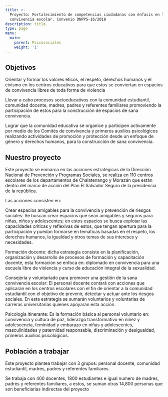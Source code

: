 ```yaml
---
title: >-
  Proyecto: Fortalecimiento de competencias ciudadanas con énfasis en la
  convivencia escolar. Convenio DNPPS-16/2018
description: title.
type: page
menu:
  main:
    parent: Psicosociales
    weight: '1'
---
```

## Objetivos

Orientar y formar los valores éticos, el respeto, derechos humanos y el civismo en los centros educativos para que estos se conviertan en espacios de convivencia libres de toda forma de violencia

Llevar a cabo procesos socioeducativos con la comunidad estudiantil, comunidad docente, madres, padres y referentes familiares promoviendo la participación de estos para la construcción de espacios de sana convivencia.

Lograr que la comunidad educativa se organice y participen activamente por medio de los Comités de convivencia y primeros auxilios psicológicos realizando actividades de promoción y protección desde un enfoque de género y derechos humanos, para la construcción de sana convivencia.

## Nuestro proyecto

Este proyecto se enmarca en las acciones estratégicas de la Dirección Nacional de Prevención y Programas Sociales, se realiza en 110 centros escolares de los departamentos de Chalatenango y Morazán que están dentro del marco de acción del Plan El Salvador Seguro de la presidencia de la república.

Las acciones consisten en: 

Crear espacios amigables para la convivencia y prevención de riesgos sociales: Se buscan crear espacios que sean amigables y seguros para niñas, niños y adolescentes; en estos espacios se busca explotar las capacidades criticas y reflexivas de estos, que tengan apertura para la participación y puedan formarse en temáticas basadas en el respeto, los derechos humanos, la igualdad y otros temas de sus intereses y necesidades.

Formación docente: dicha estrategia consiste en la planificación, organización y desarrollo de procesos de formación y capacitación docente, esta formación se enfoca en: diplomado en convivencia para una escuela libre de violencia y curso de educación integral de la sexualidad.

Consejería y voluntariado para promover una gestión de la sana convivencia escolar:  El personal docente contará con acciones que aplicaran en los centros escolares con el fin de orientar a la comunidad estudiantil con el objetivo de prevenir, detectar y actuar ante los riesgos sociales. En esta estrategia se sumarán voluntarios y voluntarias de carreras universitarias quienes apoyarán esta acción.

Psicología itinerante: Es la formación básica al personal voluntario en: convivencia y cultura de paz, liderazgo transformativo en niñez y adolescencia, feminidad y embarazo en niñas y adolescentes, masculinidades y paternidad responsable, discriminación y desigualdad, primeros auxilios psicológicos.

## Población a trabajar

Este proyecto plantea trabajar con 3 grupos: personal docente, comunidad estudiantil, madres, padres y referentes familiares.

Se trabaja con 400 docentes, 1800 estudiantes e igual numero de madres, padres y referentes familiares, a estos, se suman otras 14,800 personas que son beneficiarias indirectas del proyecto
